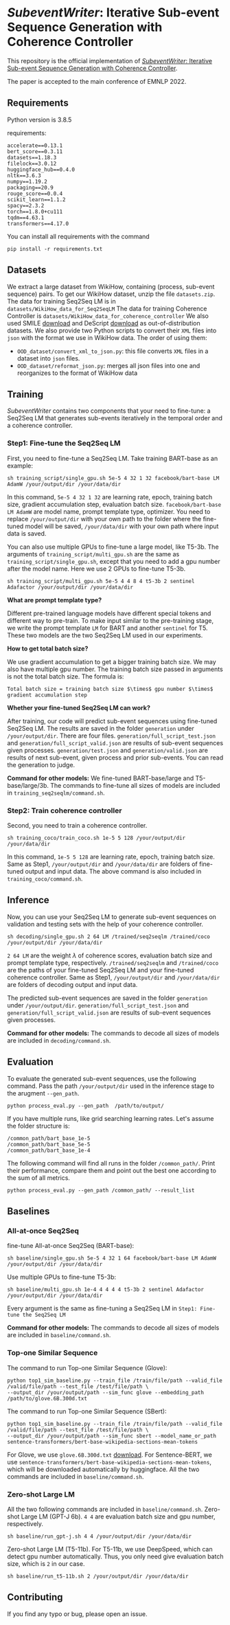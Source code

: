 # <em>SubeventWriter</em>: Iterative Sub-event Sequence Generation with Coherence Controller

This repository is the official implementation of 
[<em>SubeventWriter</em>: Iterative Sub-event Sequence Generation with Coherence Controller](https://arxiv.org/abs/#TODO). 

The paper is accepted to the main conference of EMNLP 2022.

## Requirements
Python version is 3.8.5

requirements:
```setup
accelerate==0.13.1
bert_score==0.3.11
datasets==1.18.3
filelock==3.0.12
huggingface_hub==0.4.0
nltk==3.6.3
numpy==1.19.2
packaging==20.9
rouge_score==0.0.4
scikit_learn==1.1.2
spacy==2.3.2
torch==1.8.0+cu111
tqdm==4.63.1
transformers==4.17.0
```
You can install all requirements with the command
```
pip install -r requirements.txt
```

## Datasets
We extract a large dataset from WikiHow, containing 
(process, sub-event sequence) pairs. To get our WikiHow dataset, unzip the file
`datasets.zip`.
The data for training Seq2Seq LM is in `datasets/WikiHow_data_for_Seq2SeqLM`
The data for training Coherence Controller is `datasets/WikiHow_data_for_coherence_controller`
We also used SMILE 
[download](https://www.coli.uni-saarland.de/projects/smile/data/rkp_xml.zip) 
and DeScript [download](http://fedora.clarin-d.uni-saarland.de/sfb1102/index.html#descript) 
as out-of-distribution datasets.
We also provide two Python scripts to convert their `XML` files into `json` 
with the format we use in WikiHow data.
The order of using them:
- `OOD_dataset/convert_xml_to_json.py`: this file converts `XML` files in a dataset into `json` files.
- `OOD_dataset/reformat_json.py`: merges all json files into one and reorganizes to the format of WikiHow data


## Training
<em>SubeventWriter</em> contains two components that your need 
to fine-tune: a Seq2Seq LM that generates sub-events iteratively 
in the temporal order and a coherence controller.

### Step1: Fine-tune the Seq2Seq LM
First, you need to fine-tune a Seq2Seq LM.
Take training BART-base as an example:
```
sh training_script/single_gpu.sh 5e-5 4 32 1 32 facebook/bart-base LM AdamW /your/output/dir /your/data/dir
```
In this command, `5e-5 4 32 1 32` are learning rate, epoch, training batch size, 
gradient accumulation step, evaluation batch size. `facebook/bart-base LM AdamW`
are model name, prompt template type, optimizer.
You need to replace `/your/output/dir` with your own path to the folder 
where the fine-tuned model will be saved, `/your/data/dir` with your
own path where input data is saved.

You can also use multiple GPUs to fine-tune a large model, like T5-3b.
The arguments of `training_script/multi_gpu.sh` are the same as 
`training_script/single_gpu.sh`, except that you need to add a
gpu number after the model name. Here we use 2 GPUs to fine-tune
T5-3b.
```
sh training_script/multi_gpu.sh 5e-5 4 4 8 4 t5-3b 2 sentinel Adafactor /your/output/dir /your/data/dir
```

__What are prompt template type?__

Different pre-trained language models have different special tokens 
and different way to pre-train. To make input similar to the pre-training stage,
we write the prompt template `LM` for
BART and another `sentinel` for T5. These two models are the two 
Seq2Seq LM used in our experiments.

__How to get total batch size?__

We use gradient accumulation to get a bigger training batch size.
We may also have multiple gpu number.
The training batch size passed in arguments is not the total batch 
size. The formula is:
```
Total batch size = training batch size $\times$ gpu number $\times$
gradient accumulation step
```

__Whether your fine-tuned Seq2Seq LM can work?__

After training, our code will predict sub-event sequences using 
fine-tuned Seq2Seq LM. The results are saved in the folder `generation`
under `/your/output/dir`. There are four files. `generation/full_script_test.json`
and `generation/full_script_valid.json` are results of sub-event sequences given processes.
`generation/test.json` and `generation/valid.json` are results of next sub-event, given
process and prior sub-events. You can read the generation to judge.

__Command for other models:__
We fine-tuned BART-base/large and T5-base/large/3b. The commands to
fine-tune all sizes of models are included in `training_seq2seqlm/command.sh`.

### Step2: Train coherence controller
Second, you need to train a coherence controller. 
```
sh training_coco/train_coco.sh 1e-5 5 128 /your/output/dir /your/data/dir
```
In this command, `1e-5 5 128` are learning rate, epoch, training
batch size. Same as Step1, `/your/output/dir` and `/your/data/dir`
are folders of fine-tuned output and input data. The above command is also
included in `training_coco/command.sh`.

## Inference
Now, you can use your Seq2Seq LM to generate sub-event sequences
on validation and testing sets with the help of your coherence 
controller.
```
sh decoding/single_gpu.sh 2 64 LM /trained/seq2seqlm /trained/coco /your/output/dir /your/data/dir
```
`2 64 LM` are the weight $\lambda$ of coherence scores,
evaluation batch size and prompt template type, respectively.
`/trained/seq2seqlm` and `/trained/coco` are the paths of your
fine-tuned Seq2Seq LM and your fine-tuned coherence controller.
Same as Step1, `/your/output/dir` and `/your/data/dir` are folders 
of decoding output and input data. 

The predicted sub-event sequences are saved in the folder `generation`
under `/your/output/dir`. `generation/full_script_test.json`
and `generation/full_script_valid.json` are results of sub-event sequences 
given processes.

__Command for other models:__
The commands to decode all sizes of models are included in 
`decoding/command.sh`.

## Evaluation
To evaluate the generated sub-event sequences, use the following
command. Pass the path `/your/output/dir` used in the inference stage
to the arugment `--gen_path`.

```
python process_eval.py --gen_path  /path/to/output/
```
If you have multiple runs, like grid searching learning rates.
Let's assume the folder structure is:
```
/common_path/bart_base_1e-5
/common_path/bart_base_5e-5
/common_path/bart_base_1e-4
```
The following command will find all runs in the folder `/common_path/`.
Print their performance, compare them and point out the best one according to the 
sum of 
all metrics.
```
python process_eval.py --gen_path /common_path/ --result_list
```

## Baselines
### All-at-once Seq2Seq
fine-tune All-at-once Seq2Seq (BART-base):
```
sh baseline/single_gpu.sh 5e-5 4 32 1 64 facebook/bart-base LM AdamW /your/output/dir /your/data/dir
```
Use multiple GPUs to fine-tune T5-3b:
```
sh baseline/multi_gpu.sh 1e-4 4 4 4 4 t5-3b 2 sentinel Adafactor /your/output/dir /your/data/dir
```
Every argument is the same as fine-tuning a Seq2Seq LM in
`Step1: Fine-tune the Seq2Seq LM`

__Command for other models:__
The commands to decode all sizes of models are included in 
`baseline/command.sh`.


### Top-one Similar Sequence
The command to run Top-one Similar Sequence (Glove):
```
python top1_sim_baseline.py --train_file /train/file/path --valid_file /valid/file/path --test_file /test/file/path \
--output_dir /your/output/path --sim_func glove --embedding_path /path/to/glove.6B.300d.txt
```
The command to run Top-one Similar Sequence (SBert):
```
python top1_sim_baseline.py --train_file /train/file/path --valid_file /valid/file/path --test_file /test/file/path \
--output_dir /your/output/path --sim_func sbert --model_name_or_path sentence-transformers/bert-base-wikipedia-sections-mean-tokens
```
For Glove, we use `glove.6B.300d.txt` [download](https://nlp.stanford.edu/projects/glove/).
For Sentence-BERT, we use
`sentence-transformers/bert-base-wikipedia-sections-mean-tokens`, which
will be downloaded automatically by huggingface.
All the two commands are included in `baseline/command.sh`.

### Zero-shot Large LM
All the two following commands are included in `baseline/command.sh`.
Zero-shot Large LM (GPT-J 6b). `4 4` are evaluation batch size and
gpu number, respectively.
```
sh baseline/run_gpt-j.sh 4 4 /your/output/dir /your/data/dir
```
Zero-shot Large LM (T5-11b). For T5-11b, we use DeepSpeed, which can
detect gpu number automatically. Thus, you only need give evaluation
batch size, which is `2` in our case.
```
sh baseline/run_t5-11b.sh 2 /your/output/dir /your/data/dir
```


## Contributing
If you find any typo or bug, please open an issue.